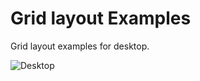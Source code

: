 # Grid layout Examples

Grid layout examples for desktop.

![Desktop](./blogbyNico.png "desktop version")

